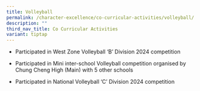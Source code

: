 ```yaml
---
title: Volleyball
permalink: /character-excellence/co-curricular-activities/volleyball/
description: ""
third_nav_title: Co Curricular Activities
variant: tiptap
---
```

<ul>
<li>
<p>Participated in West Zone Volleyball ‘B’ Division 2024 competition</p>
</li>
<li>
<p>Participated in Mini inter-school Volleyball competition organised by
Chung Cheng High (Main) with 5 other schools</p>
</li>
<li>
<p>Participated in National Volleyball ‘C’ Division 2024 competition</p>
</li>
</ul>
<p></p>
